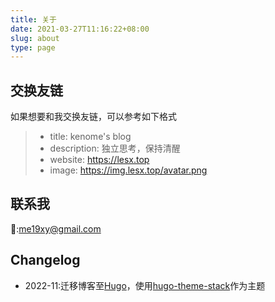 ```yaml
---
title: 关于
date: 2021-03-27T11:16:22+08:00
slug: about
type: page
---
```

## 交换友链
如果想要和我交换友链，可以参考如下格式

>  - title: kenome's blog
>  - description: 独立思考，保持清醒
>  - website: https://lesx.top
>  - image: https://img.lesx.top/avatar.png

## 联系我

📧:me19xy@gmail.com

## Changelog
* 2022-11:迁移博客至[Hugo](https://gohugo.io/)，使用[hugo-theme-stack](https://github.com/CaiJimmy/hugo-theme-s)作为主题